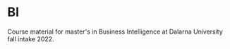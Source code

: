 # BI
Course material for master's in Business Intelligence at Dalarna University fall intake 2022. 
